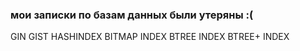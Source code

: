 ### мои записки по базам данных были утеряны :(
GIN
GIST
HASHINDEX
BITMAP INDEX
BTREE INDEX
BTREE+ INDEX
